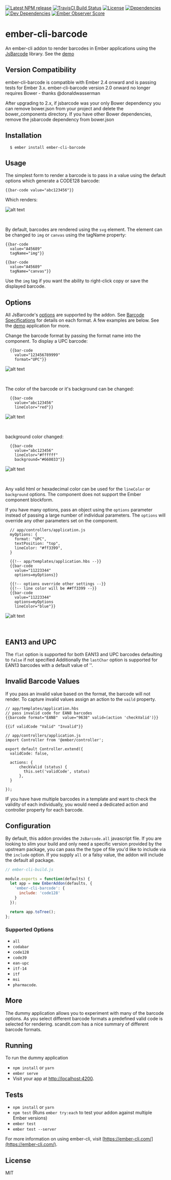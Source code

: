 [![Latest NPM release][npm-badge]][npm-badge-url]
[![TravisCI Build Status][travis-badge]][travis-badge-url]
[![License][license-badge]][license-badge-url]
[![Dependencies][dependencies-badge]][dependencies-badge-url]
[![Dev Dependencies][devDependencies-badge]][devDependencies-badge-url]
[![Ember Observer Score](https://emberobserver.com/badges/ember-cli-barcode.svg)](https://emberobserver.com/addons/ember-cli-barcode)
<!-- [![Maintainability][maintanabilty-badge]][maintanabilty-url] -->
<!-- [![CircleCI Build Status][circle-badge]][circle-badge-url] -->
<!-- [![Test Coverage][coveralls-badge]][coveralls-badge-url] -->
<!-- [![Code Climate][codeclimate-badge]][codeclimate-badge-url] -->

[npm-badge]: https://img.shields.io/npm/v/ember-cli-barcode.svg
[npm-badge-url]: https://www.npmjs.com/package/ember-cli-barcode
[travis-badge]: https://img.shields.io/travis/maxwondercorn/ember-cli-barcode/master.svg?label=TravisCI
[travis-badge-url]: https://travis-ci.org/maxwondercorn/ember-cli-barcode
[circle-badge]: https://circleci.com/gh/maxwondercorn/ember-cli-barcode/tree/master.svg?style=svg&circle-token={{CIRCLE_TOKEN}}
[circle-badge-url]: https://circleci.com/gh/maxwondercorn/ember-cli-barcode/tree/master
[coveralls-badge]: https://coveralls.io/repos/github/maxwondercorn/ember-cli-barcode/badge.svg?branch=master
[coveralls-badge-url]: https://coveralls.io/github/maxwondercorn/ember-cli-barcode?branch=master
[codeclimate-badge]: https://img.shields.io/codeclimate/github/maxwondercorn/ember-cli-barcode.svg
[codeclimate-badge-url]: https://codeclimate.com/github/maxwondercorn/ember-cli-barcode
[ember-observer-badge]: http://emberobserver.com/badges/ember-cli-barcode.svg
[ember-observer-badge-url]: http://emberobserver.com/addons/ember-cli-barcode
[license-badge]: https://img.shields.io/badge/License-MIT-yellow.svg
[license-badge-url]: https://github.com/maxwondercorn/ember-cli-barcode/blob/master/LICENSE
[dependencies-badge]: https://img.shields.io/david/maxwondercorn/ember-cli-barcode.svg
[dependencies-badge-url]: https://david-dm.org/maxwondercorn/ember-cli-barcode
[devDependencies-badge]: https://img.shields.io/david/dev/maxwondercorn/ember-cli-barcode.svg
[devDependencies-badge-url]: https://david-dm.org/maxwondercorn/ember-cli-barcode#info=devDependencies
[maintanabilty-badge]: https://api.codeclimate.com/v1/badges/f1c7cd432536e28aacdf/maintainability
[maintanabilty-url]: https://codeclimate.com/github/maxwondercorn/ember-cli-barcode/maintainability

# ember-cli-barcode

An ember-cli addon to render barcodes in Ember applications using the [JsBarcode](https://github.com/lindell/JsBarcode) library.  See the [demo](https://maxwondercorn.github.io/ember-cli-barcode/)

## Version Compatibility
ember-cli-barcode is compatible with Ember 2.4 onward and is passing tests for Ember 3.x.  ember-cli-barcode version 2.0 onward no longer requires Bower - thanks @donaldwasserman

After upgrading to 2.x, if jsbarcode was your only Bower dependency you can remove bower.json from your project and delete the bower_components directory. If you have other Bower dependencies, remove the jsbarcode dependency from bower.json

## Installation
```
  $ ember install ember-cli-barcode
```
## Usage

The simplest form to render a barcode is to pass in a value using the default options which generate a CODE128 barcode:

```
{{bar-code value="abc123456"}}
```

Which renders:

![alt text](https://github.com/maxwondercorn/ember-cli-barcode/raw/master/images/abc123456.png "CODE128 Barcode")

&nbsp;


By default, barcodes are rendered using the `svg` element.  The element can be changed to `img` or `canvas` using the tagName property:

```
{{bar-code
  value="A45689"
  tagName="img"}}
```

```
{{bar-code
  value="A45689"
  tagName="canvas"}}
```

Use the `img` tag if you want the ability to right-click copy or save the displayed barcode.

## Options

All JsBarcode's [options](https://github.com/lindell/JsBarcode/wiki/Options#format) are supported by the addon. See [Barcode Specifications](http://www.makebarcode.com/specs/speclist.html) for details on each format.  A few examples are below.  See the [demo](https://github.com/lindell/JsBarcode/wiki/Options#format) application for more.

Change the barcode format by passing the format name into the component.  To display a UPC barcode:

```
  {{bar-code
    value="123456789999"
    format="UPC"}}
```
![alt text](https://github.com/maxwondercorn/ember-cli-barcode/raw/master/images/upc.png "UPC Barcode")

&nbsp;


The color of the barcode or it's background can be changed:

```
  {{bar-code
    value="abc123456"
    lineColor="red"}}
```
![alt text](https://github.com/maxwondercorn/ember-cli-barcode/raw/master/images/redlines.png "Colored Barcode")

&nbsp;


background color changed:
```
  {{bar-code
    value="abc123456"
    lineColor="#ffffff"
    background="#660033"}}
```

![alt text](https://github.com/maxwondercorn/ember-cli-barcode/raw/master/images/background.png "Barcode with colored background")

&nbsp;

Any valid html or hexadecimal color can be used for the `lineColor` or `background` options. The component does not support the Ember component blockform.

If you have many options, pass an object using the `options` parameter instead of passing a large number of individual parameters.  The `options` will override any other parameters set on the component.

```
  // app/controllers/application.js
  myOptions: {
    format: "UPC",
    textPosition: "top",
    lineColor: "#ff3399",
  }
```
```
  {{!-- app/templates/application.hbs --}}
  {{bar-code
    value="11223344"
    options=myOptions}}

  {{!-- options override other settings --}}
  {{!-- line color will be ##ff3399 --}}
  {{bar-code
    value="11223344"
    options=myOptions
    lineColor="blue"}}
```
![alt text](https://github.com/maxwondercorn/ember-cli-barcode/raw/master/images/linecolorff3399.png "Barcode line color ff3399")

&nbsp;


## EAN13 and UPC

The `flat` option is supported for both EAN13 and UPC barcodes defaulting to `false` if not specified  Additionally the `lastChar` option is supported for EAN13 barcodes with a default value of ''.

## Invalid Barcode Values
If you pass an invalid value based on the format, the barcode will not render.  To capture invalid values assign an action to the `vaild` property.


```
// app/templates/application.hbs
// pass invalid code for EAN8 barcodes
{{barcode format="EAN8"  value="9638" valid=(action 'checkValid')}}

{{if validCode "Valid" "Invalid"}}
```


```
// app/controllers/application.js
import Controller from '@ember/controller';

export default Controller.extend({
  validCode: false,

  actions: {
      checkValid (status) {
        this.set('validCode', status)
      },
  }

});
```

IF you have have multiple barcodes in a template and want to check the validity of each individually, you would need a dedicated action and controller property for each barcode.

## Configuration
By default, this addon provides the `JsBarcode.all` javascript file. If you are looking to slim your build and only need a specific version provided by the upstream package,
you can pass the the type of file you'd like to include via the `include` option. If you supply `all` or a falsy value, the addon will include the default all package.

```js
// ember-cli-build.js

module.exports = function(defaults) {
  let app = new EmberAddon(defaults, {
    'ember-cli-barcode': {
      include: 'code128'
    }
  });

  return app.toTree();
};

```
### Supported Options
* `all`
* `codabar`
* `code128`
* `code39`  
* `ean-upc`
* `itf-14`
* `itf`
* `msi`
* `pharmacode`.

## More
The dummy application allows you to experiment with many of the barcode options. As you select different barcode formats a predefined valid code is selected for rendering. scandit.com has a nice <a src="https://www.scandit.com/types-barcodes-choosing-right-barcode/">summary</a> of different barcode formats.

## Running

To run the dummy application

* `npm install` or `yarn`
* `ember serve`
* Visit your app at [http://localhost:4200](http://localhost:4200).

## Tests

* `npm install` or `yarn`
* `npm test` (Runs `ember try:each` to test your addon against multiple Ember versions)
* `ember test`
* `ember test --server`


For more information on using ember-cli, visit [https://ember-cli.com/](https://ember-cli.com/).

## License

MIT

